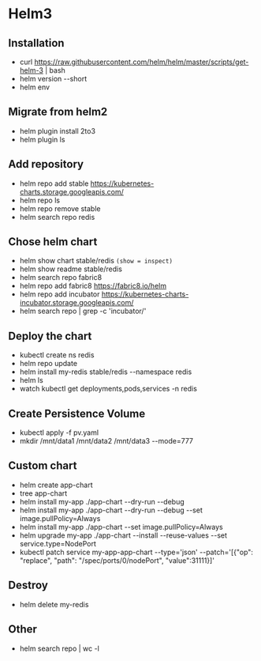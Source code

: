 # Helm3
## Installation
* curl https://raw.githubusercontent.com/helm/helm/master/scripts/get-helm-3 | bash
* helm version --short
* helm env

## Migrate from helm2
* helm plugin install 2to3
* helm plugin ls

## Add repository
* helm repo add stable https://kubernetes-charts.storage.googleapis.com/
* helm repo ls
* helm repo remove stable
* helm search repo redis

## Chose helm chart 
* helm show chart stable/redis `(show = inspect)`
* helm show readme stable/redis
* helm search repo fabric8
* helm repo add fabric8 https://fabric8.io/helm
* helm repo add incubator https://kubernetes-charts-incubator.storage.googleapis.com/
* helm search repo | grep -c 'incubator/'

## Deploy the chart
* kubectl create ns redis
* helm repo update
* helm install my-redis stable/redis --namespace redis
* helm ls
* watch kubectl get deployments,pods,services -n redis

## Create Persistence Volume
* kubectl apply -f pv.yaml
* mkdir /mnt/data1 /mnt/data2 /mnt/data3 --mode=777

## Custom chart
* helm create app-chart
* tree app-chart
* helm install my-app ./app-chart --dry-run --debug
* helm install my-app ./app-chart --dry-run --debug --set image.pullPolicy=Always
* helm install my-app ./app-chart --set image.pullPolicy=Always
* helm upgrade my-app ./app-chart --install --reuse-values --set service.type=NodePort
* kubectl patch service my-app-app-chart --type='json' --patch='[{"op": "replace", "path": "/spec/ports/0/nodePort", "value":31111}]'

## Destroy
* helm delete my-redis

## Other
* helm search repo | wc -l

